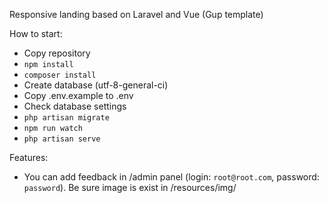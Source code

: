 Responsive landing based on Laravel and Vue (Gup template)

How to start:

- Copy repository
- `npm install`
- `composer install`
- Create database (utf-8-general-ci)
- Copy .env.example to .env
- Check database settings
- `php artisan migrate`
- `npm run watch`
- `php artisan serve`

Features: 
- You can add feedback in /admin panel (login: `root@root.com`, password: `password`). Be sure image is exist in /resources/img/
